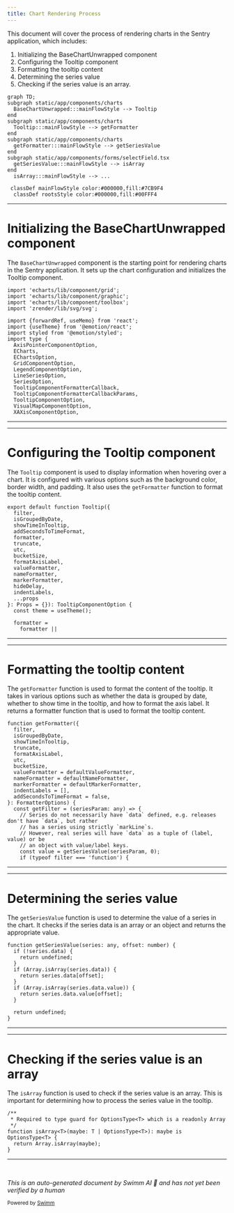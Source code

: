 ```yaml
---
title: Chart Rendering Process
---
```

This document will cover the process of rendering charts in the Sentry application, which includes:

1. Initializing the BaseChartUnwrapped component
2. Configuring the Tooltip component
3. Formatting the tooltip content
4. Determining the series value
5. Checking if the series value is an array.

```mermaid
graph TD;
subgraph static/app/components/charts
  BaseChartUnwrapped:::mainFlowStyle --> Tooltip
end
subgraph static/app/components/charts
  Tooltip:::mainFlowStyle --> getFormatter
end
subgraph static/app/components/charts
  getFormatter:::mainFlowStyle --> getSeriesValue
end
subgraph static/app/components/forms/selectField.tsx
  getSeriesValue:::mainFlowStyle --> isArray
end
  isArray:::mainFlowStyle --> ...

 classDef mainFlowStyle color:#000000,fill:#7CB9F4
  classDef rootsStyle color:#000000,fill:#00FFF4
```

<SwmSnippet path="/static/app/components/charts/baseChart.tsx" line="1">

---

# Initializing the BaseChartUnwrapped component

The `BaseChartUnwrapped` component is the starting point for rendering charts in the Sentry application. It sets up the chart configuration and initializes the Tooltip component.

```tsx
import 'echarts/lib/component/grid';
import 'echarts/lib/component/graphic';
import 'echarts/lib/component/toolbox';
import 'zrender/lib/svg/svg';

import {forwardRef, useMemo} from 'react';
import {useTheme} from '@emotion/react';
import styled from '@emotion/styled';
import type {
  AxisPointerComponentOption,
  ECharts,
  EChartsOption,
  GridComponentOption,
  LegendComponentOption,
  LineSeriesOption,
  SeriesOption,
  TooltipComponentFormatterCallback,
  TooltipComponentFormatterCallbackParams,
  TooltipComponentOption,
  VisualMapComponentOption,
  XAXisComponentOption,
```

---

</SwmSnippet>

<SwmSnippet path="/static/app/components/charts/components/tooltip.tsx" line="237">

---

# Configuring the Tooltip component

The `Tooltip` component is used to display information when hovering over a chart. It is configured with various options such as the background color, border width, and padding. It also uses the `getFormatter` function to format the tooltip content.

```tsx
export default function Tooltip({
  filter,
  isGroupedByDate,
  showTimeInTooltip,
  addSecondsToTimeFormat,
  formatter,
  truncate,
  utc,
  bucketSize,
  formatAxisLabel,
  valueFormatter,
  nameFormatter,
  markerFormatter,
  hideDelay,
  indentLabels,
  ...props
}: Props = {}): TooltipComponentOption {
  const theme = useTheme();

  formatter =
    formatter ||
```

---

</SwmSnippet>

<SwmSnippet path="/static/app/components/charts/components/tooltip.tsx" line="104">

---

# Formatting the tooltip content

The `getFormatter` function is used to format the content of the tooltip. It takes in various options such as whether the data is grouped by date, whether to show time in the tooltip, and how to format the axis label. It returns a formatter function that is used to format the tooltip content.

```tsx
function getFormatter({
  filter,
  isGroupedByDate,
  showTimeInTooltip,
  truncate,
  formatAxisLabel,
  utc,
  bucketSize,
  valueFormatter = defaultValueFormatter,
  nameFormatter = defaultNameFormatter,
  markerFormatter = defaultMarkerFormatter,
  indentLabels = [],
  addSecondsToTimeFormat = false,
}: FormatterOptions) {
  const getFilter = (seriesParam: any) => {
    // Series do not necessarily have `data` defined, e.g. releases don't have `data`, but rather
    // has a series using strictly `markLine`s.
    // However, real series will have `data` as a tuple of (label, value) or be
    // an object with value/label keys.
    const value = getSeriesValue(seriesParam, 0);
    if (typeof filter === 'function') {
```

---

</SwmSnippet>

<SwmSnippet path="/static/app/components/charts/components/tooltip.tsx" line="68">

---

# Determining the series value

The `getSeriesValue` function is used to determine the value of a series in the chart. It checks if the series data is an array or an object and returns the appropriate value.

```tsx
function getSeriesValue(series: any, offset: number) {
  if (!series.data) {
    return undefined;
  }
  if (Array.isArray(series.data)) {
    return series.data[offset];
  }
  if (Array.isArray(series.data.value)) {
    return series.data.value[offset];
  }

  return undefined;
}
```

---

</SwmSnippet>

<SwmSnippet path="/static/app/components/forms/selectField.tsx" line="51">

---

# Checking if the series value is an array

The `isArray` function is used to check if the series value is an array. This is important for determining how to process the series value in the tooltip.

```tsx
/**
 * Required to type guard for OptionsType<T> which is a readonly Array
 */
function isArray<T>(maybe: T | OptionsType<T>): maybe is OptionsType<T> {
  return Array.isArray(maybe);
}
```

---

</SwmSnippet>

&nbsp;

*This is an auto-generated document by Swimm AI 🌊 and has not yet been verified by a human*

<SwmMeta version="3.0.0" repo-id="Z2l0aHViJTNBJTNBZGVtby1zZW50cnklM0ElM0Fzd2ltbWlv" repo-name="demo-sentry"><sup>Powered by [Swimm](/)</sup></SwmMeta>
